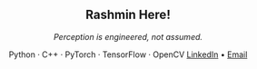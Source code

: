<div align="center">

## Rashmin Here!

<i>Perception is engineered, not assumed.</i>

Python · C++ · PyTorch · TensorFlow · OpenCV 
[LinkedIn](https://www.linkedin.com/in/rashmin-munasinghe-313b58299/) • [Email](mailto:rashminpunthila10@gmail.com)

</div>
